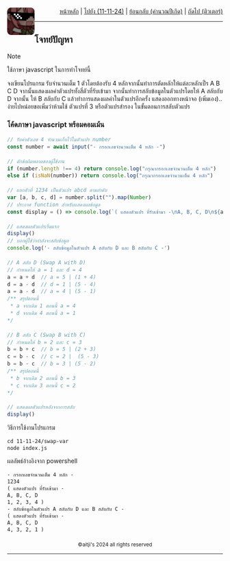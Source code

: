 <div align="right">
    <img src="https://raw.githubusercontent.com/aitji/practice/refs/heads/main/img/aitji-round.png" alt="aitji" align="left" width="64" height="auto">
    <p>
    <a href="../../">หน้าหลัก</a> | 
    <a href="../">ไปยัง (11-11-24)</a> | 
    <a href="../since/">ย้อนกลับ (คำนวณปีเกิด)</a> | 
    <a href="../tutor/">ถัดไป (ติวเตอร์)</a>
    </p>
</div>

<hr>

## โจทย์ปัญหา
> [!NOTE]
> ใช้ภาษา javascript ในการทำโจทย์นี้

จงเขียนโปรแกรม รับจำนวนเต็ม 1 ตัวโดยต้องรับ 4 หลักจากนั้นทำการตัดหลักให้แต่ละหลักเป็ร A B C D จากนั้นแสดงผลค่าตัวแปรทั้งสี่ตัวที่รับเข้ามา จากนั้นทำการสลับข้อมูลในตัวแปรโดยให้ A สลับกับ D จากนั้น ให้ B สลับกับ C แล้วทำการแสดงผลค่าในตัวแปรอีกครั้ง แสดงออกทางหน้าจอ
(เพิ่มเอง).. ง่ายไปหน่อยขอเพิ่มว่าห้ามใช้ ตัวแปรที่ 3 หรือตัวแปรสำรอง ในขั้นตอนการสลับตัวแปร


### โค้ดภาษา javascript พร้อมคอมเม้น

```js
// รับค่าตัวเลข 4 จำนวนเก็บไว้ในตัวแปร number
const number = await input("- กรอกเลขจำนวนเต็ม 4 หลัก -")

// ดักข้อผิดพลาดของผู้ใช้งาน
if (number.length !== 4) return console.log("กรุณากรอกเลขจำนวนเต็ม 4 หลัก")
else if (isNaN(number)) return console.log("กรุณากรอกเลขจำนวนเต็ม 4 หลัก")

// แยกตัวที่ 1234 เป็นตัวแปร abcd ตามลำดับ
var [a, b, c, d] = number.split("").map(Number)
// ประกาศ function สำหรับแสดงผลข้อมูล
const display = () => console.log(`( แสดงตัวแปร ที่รับเข้ามา -\nA, B, C, D\n${a}, ${b}, ${c}, ${d} )`)

// แสดงผลตัวแปรเริ่มแรก
display()
// บอกผู้ใช้ว่ากำลังจะสลับข้อมูล
console.log('- สลับข้อมูลในตัวแปร A สลับกับ D และ B สลับกับ C -')

// A สลับ D (Swap A with D)
// กำหนดให้ a = 1 และ d = 4
a = a + d  // a = 5 | (1 + 4)
d = a - d  // d = 1 | (5 - 4)
a = a - d  // a = 4 | (5 - 1)
/** สรุปตอนนี้
 * a จากเดิม 1 ตอนนี้ a = 4
 * d จากเดิม 4 ตอนนี้ a = 1
*/

// B สลับ C (Swap B with C)
// กำหนดให้ b = 2 และ c = 3
b = b + c  // b = 5 | (2 + 3)
c = b - c  // c = 2 |  (5 - 3)
b = b - c  // b = 3 | (5 - 2)
/** สรุปตอนนี้
 * b จากเดิม 2 ตอนนี้ b = 3
 * c จากเดิม 3 ตอนนี้ c = 2
*/

// แสดงผลตัวแปรหลังจากการสลับ
display()
```

วิธีการใช้งานโปรแกรม
```
cd 11-11-24/swap-var
node index.js
```

ผลลัพธ์อ้างอิงจาก powershell
```
- กรอกเลขจำนวนเต็ม 4 หลัก -
1234
( แสดงตัวแปร ที่รับเข้ามา -
A, B, C, D
1, 2, 3, 4 )
- สลับข้อมูลในตัวแปร A สลับกับ D และ B สลับกับ C -
( แสดงตัวแปร ที่รับเข้ามา -
A, B, C, D
4, 3, 2, 1 )
```

<div align="center"><sub>©aitji's 2024 all rights reserved</sub></div>
<hr>